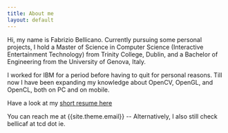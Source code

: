 ```yaml
---
title: About me
layout: default
---
```


Hi, my name is Fabrizio Bellicano. Currently pursuing some personal projects, I hold a Master of Science in Computer Science (Interactive Entertainment Technology) from Trinity College, Dublin, and a Bachelor of Engineering from the University of Genova, Italy.

I worked for IBM for a period before having to quit for personal reasons. Till now I have been expanding my knowledge about OpenCV, OpenGL, and OpenCL, both on PC and on mobile.

Have a look at my [short resume here](../resume/)

You can reach me at {{site.theme.email}} -- Alternatively, I also still check bellicaf at tcd dot ie.
